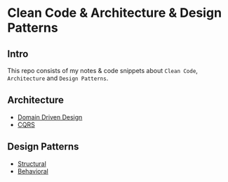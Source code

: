 # Clean Code & Architecture & Design Patterns

## Intro
This repo consists of my notes & code snippets about `Clean Code`, `Architecture` and `Design Patterns`.

## Architecture
- [Domain Driven Design](architecture/ddd/DomainDrivenDesign.md)
- [CQRS](architecture/CQRS.md)

## Design Patterns
- [Structural](design_patterns/Structural.md)
- [Behavioral](design_patterns/Behavioral.md)
